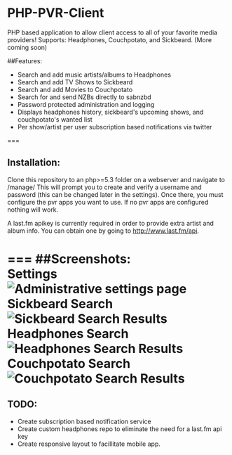 PHP-PVR-Client
======================

PHP based application to allow client access to all of your favorite media providers!
Supports: Headphones, Couchpotato, and Sickbeard. (More coming soon)

##Features:<br>
 - Search and add music artists/albums to Headphones
 - Search and add TV Shows to Sickbeard
 - Search and add Movies to Couchpotato
 - Search for and send NZBs directly to sabnzbd
 - Password protected administration and logging
 - Displays headphones history, sickbeard's upcoming shows, and couchpotato's wanted list
 - Per show/artist per user subscription based notifications via twitter

===
## Installation:<br>
 Clone this repository to an php>=5.3 folder on a webserver and navigate to /manage/
 This will prompt you to create and verify a username and password (this can be changed later in the settings).
 Once there, you must configure the pvr apps you want to use. If no pvr apps are configured nothing will work.
 
 A last.fm apikey is currently required in order to provide extra artist and album info.
 You can obtain one by going to http://www.last.fm/api.

===
##Screenshots:<br>
**Settings**<br>
![Administrative settings page](https://rose-llc.com/dump/PHP-PVR-Client/html/settingsSS.jpg)<br>
**Sickbeard Search**<br>
![Sickbeard Search Results](https://rose-llc.com/dump/PHP-PVR-Client/html/tvsearchSS.jpg)<br>
**Headphones Search**<br>
![Headphones Search Results](https://rose-llc.com/dump/PHP-PVR-Client/html/musicsearchSS.jpg)<br>
**Couchpotato Search**<br>
![Couchpotato Search Results](https://rose-llc.com/dump/PHP-PVR-Client/html/moviesearchSS.jpg)<br>
===
## TODO:<br>
 - Create subscription based notification service
 - Create custom headphones repo to eliminate the need for a last.fm api key
 - Create responsive layout to facillitate mobile app.

